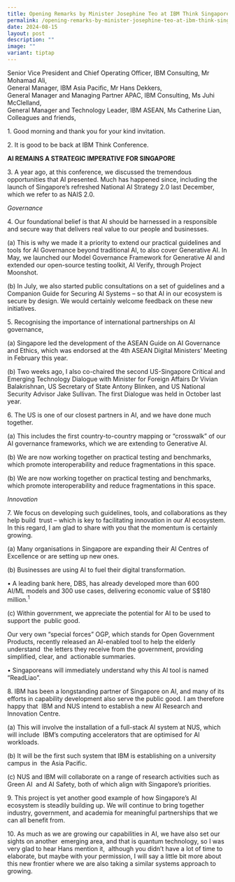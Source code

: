 ```yaml
---
title: Opening Remarks by Minister Josephine Teo at IBM Think Singapore 2024
permalink: /opening-remarks-by-minister-josephine-teo-at-ibm-think-singapore-2024/
date: 2024-08-15
layout: post
description: ""
image: ""
variant: tiptap
---
```

<p>Senior Vice President and Chief Operating Officer, IBM Consulting, Mr
Mohamad Ali,
<br>General Manager, IBM Asia Pacific, Mr Hans Dekkers,
<br>General Manager and Managing Partner APAC, IBM Consulting, Ms Juhi McClelland,
<br>General Manager and Technology Leader, IBM ASEAN, Ms Catherine Lian,
<br>Colleagues and friends,</p>
<p>1. Good morning and thank you for your kind invitation.</p>
<p>2. It is good to be back at IBM Think Conference.</p>
<p><strong>AI REMAINS A STRATEGIC IMPERATIVE FOR SINGAPORE</strong>
</p>
<p>3. A year ago, at this conference, we discussed the tremendous opportunities
that AI presented. Much has happened since, including the launch of Singapore’s
refreshed National AI Strategy 2.0 last December, which we refer to as
NAIS 2.0.</p>
<p><em>Governance</em>
</p>
<p>4. Our foundational belief is that AI should be harnessed in a responsible
and secure way that delivers real value to our people and businesses.</p>
<p>(a) This is why we made it a priority to extend our practical guidelines
and tools for AI Governance beyond traditional AI, to also cover Generative
AI. In May, we launched our Model Governance Framework for Generative AI
and extended our open-source testing toolkit, AI Verify, through Project
Moonshot.</p>
<p>(b) In July, we also started public consultations on a set of guidelines
and a Companion Guide for Securing AI Systems – so that AI in our ecosystem
is secure by design. We would certainly welcome feedback on these new initiatives.</p>
<p>5. Recognising the importance of international partnerships on AI governance,</p>
<p>(a) Singapore led the development of the ASEAN Guide on AI Governance
and Ethics, which was endorsed at the 4th ASEAN Digital Ministers’ Meeting
in February this year.</p>
<p>(b) Two weeks ago, I also co-chaired the second US-Singapore Critical
and Emerging Technology Dialogue with Minister for Foreign Affairs Dr Vivian
Balakrishnan, US Secretary of State Antony Blinken, and US National Security
Advisor Jake Sullivan. The first Dialogue was held in October last year.</p>
<p>6. The US is one of our closest partners in AI, and we have done much
together.</p>
<p>(a) This includes the first country-to-country mapping or “crosswalk”
of our AI governance frameworks, which we are extending to Generative AI.</p>
<p>(b) We are now working together on practical testing and benchmarks, which
promote interoperability and reduce fragmentations in this space.</p>
<p>(b) We are now working together on practical testing and benchmarks, which
promote interoperability and reduce fragmentations in this space.</p>
<p><em>Innovation&nbsp;</em>
</p>
<p>7. We focus on developing such guidelines, tools, and collaborations as
they help build&nbsp; trust – which is key to facilitating innovation in
our AI ecosystem. In this regard, I am glad to&nbsp;share with you that
the momentum is certainly growing.&nbsp;&nbsp;</p>
<p>(a) Many organisations in Singapore are expanding their AI Centres of
Excellence or&nbsp;are setting up new ones.&nbsp;&nbsp;</p>
<p>(b) Businesses are using AI to fuel their digital transformation.&nbsp;&nbsp;</p>
<p>• A leading bank here, DBS, has already developed more than 600 AI/ML&nbsp;models
and 300 use cases, delivering economic value of S$180 million.<sup>1</sup>&nbsp;</p>
<p>(c) Within government, we appreciate the potential for AI to be used to
support the&nbsp; public good.&nbsp;</p>
<p>Our very own “special forces” OGP, which stands for Open Government&nbsp;
Products, recently released an AI-enabled tool to help the elderly understand&nbsp;
the letters they receive from the government, providing simplified, clear,
and&nbsp; actionable summaries.&nbsp;</p>
<p>• Singaporeans will immediately understand why this AI tool is named&nbsp;
“ReadLiao”.&nbsp;&nbsp;</p>
<p>8. IBM has been a longstanding partner of Singapore on AI, and many&nbsp;of
its efforts in capability development also serve the public good. I am
therefore happy that&nbsp; IBM and NUS intend to establish a new AI Research
and Innovation Centre.&nbsp;</p>
<p>(a) This will involve the installation of a full-stack AI system at NUS,
which will include&nbsp; IBM’s computing accelerators that are optimised
for AI workloads.&nbsp;&nbsp;</p>
<p>(b) It will be the first such system that IBM is establishing on a university
campus in&nbsp; the Asia Pacific.&nbsp;</p>
<p>(c) NUS and IBM will collaborate on a range of research activities such
as Green AI&nbsp; and AI Safety, both of which align with Singapore’s priorities.&nbsp;</p>
<p>9. This project is yet another good example of how Singapore’s AI ecosystem
is steadily&nbsp;building up. We will continue to bring together industry,
government, and academia for&nbsp;meaningful partnerships that we can all
benefit from.&nbsp;</p>
<p>10. As much as we are growing our capabilities in AI, we have also set
our sights on another&nbsp; emerging area, and that is quantum technology,
so I was very glad to hear Hans mention it,&nbsp; although you didn’t have
a lot of time to elaborate, but maybe with your permission, I will say&nbsp;a
little bit more about this new frontier where we are also taking a similar
systems approach&nbsp;to growing.&nbsp;&nbsp;</p>